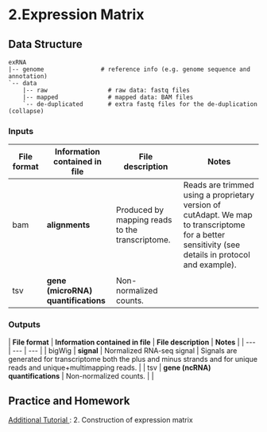 # 2.Expression Matrix

## Data Structure

```text
exRNA
|-- genome                # reference info (e.g. genome sequence and annotation)
`-- data
    |-- raw                 # raw data: fastq files
    |-- mapped              # mapped data: BAM files
    `-- de-duplicated       # extra fastq files for the de-duplication (collapse)
```

### 

### **Inputs**

| **File format** | **Information contained in file** | **File description** | **Notes** |
| --- | --- | --- | --- |
| bam | **alignments** | Produced by mapping reads to the transcriptome. | Reads are trimmed using a proprietary version of cutAdapt. We map to transcriptome for a better sensitivity \(see details in protocol and example\). |
|  |  |  |  |
| tsv | **gene \(microRNA\) quantifications** | Non-normalized counts. |   |

### **Outputs**

| **File format** | **Information contained in file** | **File description** | **Notes** |
| --- | --- | --- |
| bigWig | **signal** | Normalized RNA-seq signal | Signals are generated for transcriptome both the plus and minus strands and for unique reads and unique+multimapping reads.  |
| tsv | **gene \(ncRNA\) quantifications** | Non-normalized counts. |   |



## Practice and Homework

[Additional Tutorial ](../getting-startted.md#learning-materials): 2. Construction of expression matrix

